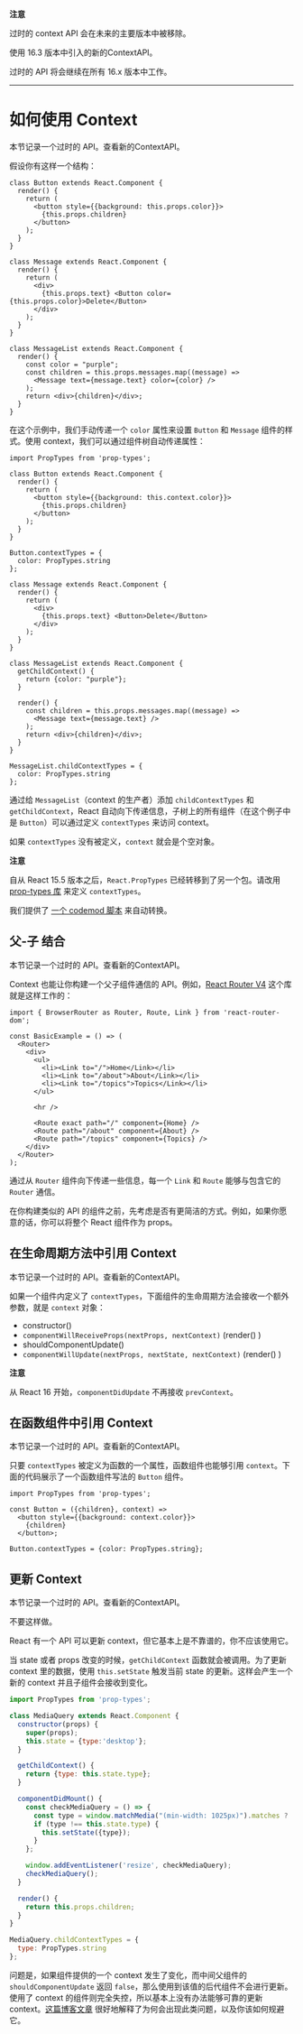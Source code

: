 **注意**

过时的 context API 会在未来的主要版本中被移除。

使用 16.3 版本中引入的新的ContextAPI。

过时的 API 将会继续在所有 16.x 版本中工作。

---

# 如何使用 Context

本节记录一个过时的 API。查看新的ContextAPI。

假设你有这样一个结构：

```React
class Button extends React.Component {
  render() {
    return (
      <button style={{background: this.props.color}}>
        {this.props.children}
      </button>
    );
  }
}

class Message extends React.Component {
  render() {
    return (
      <div>
        {this.props.text} <Button color={this.props.color}>Delete</Button>
      </div>
    );
  }
}

class MessageList extends React.Component {
  render() {
    const color = "purple";
    const children = this.props.messages.map((message) =>
      <Message text={message.text} color={color} />
    );
    return <div>{children}</div>;
  }
}
```

在这个示例中，我们手动传递一个 `color` 属性来设置 `Button` 和 `Message` 组件的样式。使用 context，我们可以通过组件树自动传递属性：

```React
import PropTypes from 'prop-types';

class Button extends React.Component {
  render() {
    return (
      <button style={{background: this.context.color}}>
        {this.props.children}
      </button>
    );
  }
}

Button.contextTypes = {
  color: PropTypes.string
};

class Message extends React.Component {
  render() {
    return (
      <div>
        {this.props.text} <Button>Delete</Button>
      </div>
    );
  }
}

class MessageList extends React.Component {
  getChildContext() {
    return {color: "purple"};
  }

  render() {
    const children = this.props.messages.map((message) =>
      <Message text={message.text} />
    );
    return <div>{children}</div>;
  }
}

MessageList.childContextTypes = {
  color: PropTypes.string
};
```

通过给 `MessageList`（context 的生产者）添加 `childContextTypes` 和 `getChildContext`，React 自动向下传递信息，子树上的所有组件（在这个例子中是 `Button`）可以通过定义 `contextTypes` 来访问 context。

如果 `contextTypes` 没有被定义，`context` 就会是个空对象。

**注意**

自从 React 15.5 版本之后，`React.PropTypes` 已经转移到了另一个包。请改用 [prop-types 库](https://www.npmjs.com/package/prop-types) 来定义 `contextTypes`。

我们提供了 [一个 codemod 脚本](https://zh-hans.reactjs.org/blog/2017/04/07/react-v15.5.0.html#migrating-from-react.proptypes) 来自动转换。

## 父-子 结合

本节记录一个过时的 API。查看新的ContextAPI。

Context 也能让你构建一个父子组件通信的 API。例如，[React Router V4](https://reacttraining.com/react-router) 这个库就是这样工作的：

```React
import { BrowserRouter as Router, Route, Link } from 'react-router-dom';

const BasicExample = () => (
  <Router>
    <div>
      <ul>
        <li><Link to="/">Home</Link></li>
        <li><Link to="/about">About</Link></li>
        <li><Link to="/topics">Topics</Link></li>
      </ul>

      <hr />

      <Route exact path="/" component={Home} />
      <Route path="/about" component={About} />
      <Route path="/topics" component={Topics} />
    </div>
  </Router>
);
```

通过从 `Router` 组件向下传递一些信息，每一个 `Link` 和 `Route` 能够与包含它的 `Router` 通信。

在你构建类似的 API 的组件之前，先考虑是否有更简洁的方式。例如，如果你愿意的话，你可以将整个 React 组件作为 props。

## 在生命周期方法中引用 Context

本节记录一个过时的 API。查看新的ContextAPI。

如果一个组件内定义了 `contextTypes`，下面组件的生命周期方法会接收一个额外参数，就是 `context` 对象：

-   constructor()
-   `componentWillReceiveProps(nextProps, nextContext)` (render() )
-   shouldComponentUpdate()
-   `componentWillUpdate(nextProps, nextState, nextContext)` (render() )

**注意**

从 React 16 开始，`componentDidUpdate` 不再接收 `prevContext`。

## 在函数组件中引用 Context

本节记录一个过时的 API。查看新的ContextAPI。

只要 `contextTypes` 被定义为函数的一个属性，函数组件也能够引用 `context`。下面的代码展示了一个函数组件写法的 `Button` 组件。

```React
import PropTypes from 'prop-types';

const Button = ({children}, context) =>
  <button style={{background: context.color}}>
    {children}
  </button>;

Button.contextTypes = {color: PropTypes.string};
```

## 更新 Context

本节记录一个过时的 API。查看新的ContextAPI。

不要这样做。

React 有一个 API 可以更新 context，但它基本上是不靠谱的，你不应该使用它。

当 state 或者 props 改变的时候，`getChildContext` 函数就会被调用。为了更新 context 里的数据，使用 `this.setState` 触发当前 state 的更新。这样会产生一个新的 context 并且子组件会接收到变化。

```javascript
import PropTypes from 'prop-types';

class MediaQuery extends React.Component {
  constructor(props) {
    super(props);
    this.state = {type:'desktop'};
  }

  getChildContext() {
    return {type: this.state.type};
  }

  componentDidMount() {
    const checkMediaQuery = () => {
      const type = window.matchMedia("(min-width: 1025px)").matches ? 'desktop' : 'mobile';
      if (type !== this.state.type) {
        this.setState({type});
      }
    };

    window.addEventListener('resize', checkMediaQuery);
    checkMediaQuery();
  }

  render() {
    return this.props.children;
  }
}

MediaQuery.childContextTypes = {
  type: PropTypes.string
};
```

问题是，如果组件提供的一个 context 发生了变化，而中间父组件的 `shouldComponentUpdate` 返回 `false`，那么使用到该值的后代组件不会进行更新。使用了 context 的组件则完全失控，所以基本上没有办法能够可靠的更新 context。[这篇博客文章](https://medium.com/@mweststrate/how-to-safely-use-react-context-b7e343eff076) 很好地解释了为何会出现此类问题，以及你该如何规避它。